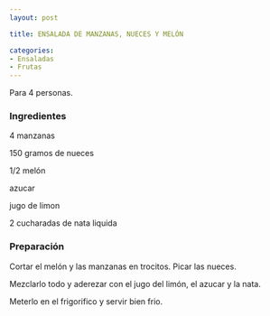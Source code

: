```yaml
---
layout: post

title: ENSALADA DE MANZANAS, NUECES Y MELÓN

categories:
- Ensaladas
- Frutas
---
```

Para 4 personas.

<h3>Ingredientes</h3>

4 manzanas

150 gramos de nueces

1/2 melón

azucar

jugo de limon

2 cucharadas de nata liquida

<h3>Preparación</h3>

Cortar el melón y las manzanas en trocitos. Picar las nueces.

Mezclarlo todo y aderezar con el jugo del limón, el azucar y la nata.

Meterlo en el frigorifico y servir bien frio.